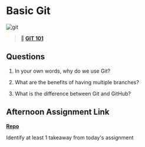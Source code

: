 # Basic Git

![git](https://git-scm.com/images/branching-illustration@2x.png)

> **📖 [GIT 101](https://codeworksacademy.com/fs-student-guide/resources/wk1/01-GIT)**

## Questions

1. In your own words, why do we use Git?

2. What are the benefits of having multiple branches?

3. What is the difference between Git and GitHub?

## Afternoon Assignment Link

**[Repo](https://github.com/AnastasiiaShaynyuk/fs-journal)**

Identify at least 1 takeaway from today's assignment
